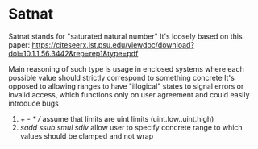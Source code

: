 Satnat
======
Satnat stands for "saturated natural number"
It's loosely based on this paper: https://citeseerx.ist.psu.edu/viewdoc/download?doi=10.1.1.56.3442&rep=rep1&type=pdf

Main reasoning of such type is usage in enclosed systems where each possible value should strictly correspond to something concrete
It's opposed to allowing ranges to have "illogical" states to signal errors or invalid access, which functions only on user agreement and could easily introduce bugs

1. *+* *-* *\** */* assume that limits are uint limits (uint.low..uint.high)
2. *sadd* *ssub* *smul* *sdiv* allow user to specify concrete range to which values should be clamped and not wrap
